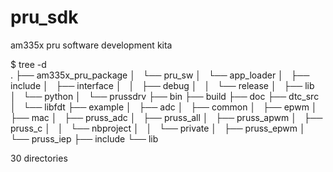 pru_sdk
=======

am335x pru software development kita

$ tree -d   
.
├── am335x_pru_package
│   └── pru_sw
│       └── app_loader
│           ├── include
│           ├── interface
│           │   ├── debug
│           │   └── release
│           ├── lib
│           └── python
│               └── prussdrv
├── bin
├── build
├── doc
├── dtc_src
│   └── libfdt
├── example
│   ├── adc
│   ├── common
│   ├── epwm
│   ├── mac
│   ├── pruss_adc
│   ├── pruss_all
│   ├── pruss_apwm
│   ├── pruss_c
│   │   └── nbproject
│   │       └── private
│   ├── pruss_epwm
│   └── pruss_iep
├── include
└── lib

30 directories

